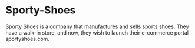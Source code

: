 # Sporty-Shoes
Sporty Shoes is a company that manufactures and sells sports shoes. They have a walk-in store, and now, they wish to launch their e-commerce portal sportyshoes.com.   
